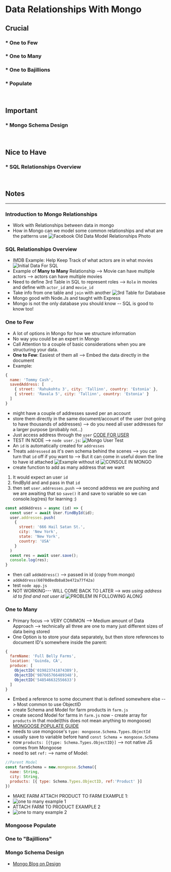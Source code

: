 # Data Relationships With Mongo

## Crucial 

### * One to Few
### * One to Many
### * One to Bajillions
### * Populate

<br>

## Important 

### * Mongo Schema Design

<br>

## Nice to Have

### * SQL Relationships Overview

<br>

## Notes

<hr>

### Introduction to Mongo Relationships
- Work with Relationships between data in mongo
- How in Mongo can we model some common relationships and what are the patterns use
![Facebook Old Data Model Relationships Photo](assets/facebook_old.jpeg)

### SQL Relationships Overview
- IMDB Example: Help Keep Track of what actors are in what movies
![Initial Data For SQL](assets/sql1.png)
- Example of **Many to Many** Relationship --> Movie can have multiple actors --> actors can have multiple movies
- Need to define 3rd Table in SQL to represent roles --> `Role` in movies and define with `actor_id` and `movie_id`
- Take info from one table and `join` with another
![3rd Table for Database](assets/sql2.png)
- Mongo good with Node.Js and taught with Express
- Mongo is not the only database you should know -- SQL is good to know too!

### One to Few
- A lot of options in Mongo for how we structure information
- No way you could be an expert in Mongo
- Call Attention to a couple of basic considerations when you are structuring your data. 
- **One to Few**: Easiest of them all --> Embed the data directly in the document
- Example:
```js
{
  name: 'Tommy Cash',
  savedAddress: [
    { street: 'Rahukohtu 3', city: 'Tallinn', country: 'Estonia' },
    { street: 'Ravala 5', city: 'Tallinn', country: 'Estonia' }
  ]
}
```
- might have a couple of addresses saved per an account
- store them directly in the same document/account of the user (not going to have thousands of addresses) --> do you need all user addresses for a larger purpose (probably not...)
- Just access address through the `user`
[CODE FOR USER](01_mongoose_relationships/user.js)
- TEST IN NODE --> `node user.js`:
![Mongo User Test](assets/onetofew1.png)
- An `id` is automatically created for `addresses`
- Treats `addressesd` as it's own schema behind the scenes --> you can turn that `id` off if you want to --> But it can come in useful down the line to have id attached
![Example without id](assets/onetofew2.png)
![CONSOLE IN MONGO](assets/onetofew3.png)
- create function to add as many address that we want
1. It would expect an user `id` 
2. findById and and pass in that `id`
3. then set `user.addresses.push` --> second address we are pushing and we are awaiting that so `save()` it and save to variable so we can console.log(res) for learning :)
```js
const addAddress = async (id) => {
  const user = await User.findById(id);
  user.addresses.push(
    {
      street: '666 Hail Satan St.',
      city: 'New York',
      state: 'New York',
      country: 'USA'
    }
  )
  const res = await user.save();
  console.log(res);
}
```
- then call `addAddress()` --> passed in id (copy from mongo)
- `addAddress(6070d8edb8a83e472a77f42a)`
- test `node app.js`
- NOT WORKING--- WILL COME BACK TO LATER --> *was using address id to find and not user id*
![PROBLEM IN FOLLOWING ALONG](errorme1.png)

### One to Many
- Primary focus --> VERY COMMON --> Medium amount of Data Approach --> technically all three are one to many just different sizes of data being stored
- One Option is to store your data separately, but then store references to document ID's somewhere inside the parent:
```js
{
  farmName: 'Full Belly Farms',
  location: 'Guinda, CA',
  produce: [
    ObjectID('019823741874389'),
    ObjectID('987665766489348'),
    ObjectID('548546632556633')
  ]
}
```
- Embed a reference to some document that is defined somewhere else --> Most common to use ObjectID
- create Schema and Model for farm products in `farm.js`
- create second Model for farms in `farm.js` now - create array for `products` in that model(this does not mean anything to mongoose)
- [MONGOOSE POPULATE GUIDE](https://mongoosejs.com/docs/populate.html)
- needs to use mongoose's `type: mongoose.Schema.Types.ObjectId`
- usually save to variable before hand `const Schema = mongoose.Schema`
- now `products: [{type: Schema.Types.ObjectID}]` --> not native JS comes from Mongoose
- need to set `ref:` --> name of Model:
```js
//Parent Model
const farmSchema = new.mongoose.Schema({
  name: String,
  city: String,
  products: [{ type: Schema.Types.ObjectID, ref:'Product' }]
})
```
- MAKE FARM ATTACH PRODUCT TO FARM EXAMPLE 1:
- ![one to many example 1](assets/onetomany1.png)
- ATTACH FARM TO PRODUCT EXAMPLE 2
- ![one to many example 2](assets/onetomany2.png)

### Mongoose Populate

### One to "Bajillions"

### Mongo Schema Design
- [Mongo Blog on Design](https://www.mongodb.com/blog/post/6-rules-of-thumb-for-mongodb-schema-design-part-3)